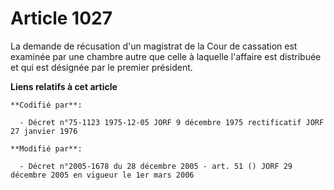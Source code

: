 # Article 1027

La demande de récusation d'un magistrat de la Cour de cassation est examinée par une chambre autre que celle à laquelle
l'affaire est distribuée et qui est désignée par le premier président.

**Liens relatifs à cet article**

	**Codifié par**:

	  - Décret n°75-1123 1975-12-05 JORF 9 décembre 1975 rectificatif JORF 27 janvier 1976

	**Modifié par**:

	  - Décret n°2005-1678 du 28 décembre 2005 - art. 51 () JORF 29 décembre 2005 en vigueur le 1er mars 2006
